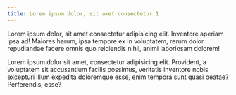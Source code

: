 ```yaml
---
title: Lorem ipsum dolor, sit amet consectetur 1
---
```


Lorem ipsum dolor, sit amet consectetur adipisicing elit. Inventore aperiam ipsa ad! Maiores harum, ipsa tempore ex in voluptatem, rerum dolor repudiandae facere omnis quo reiciendis nihil, animi laboriosam dolorem!

Lorem ipsum dolor sit amet, consectetur adipisicing elit. Provident, a voluptatem sit accusantium facilis possimus, veritatis inventore nobis excepturi illum expedita doloremque esse, enim tempora sunt quasi beatae? Perferendis, esse?
